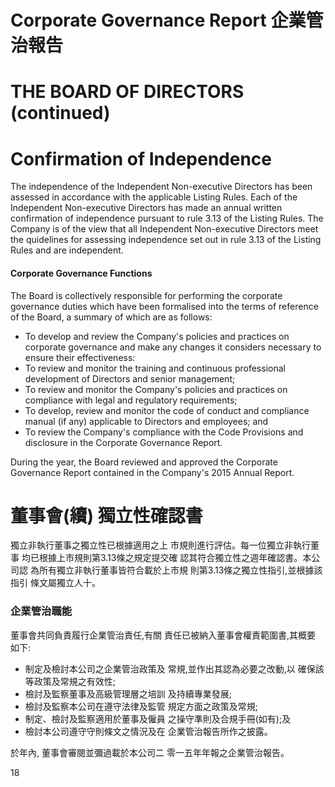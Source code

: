 # **Corporate Governance Report** 企業管治報告

# **THE BOARD OF DIRECTORS** (continued)

# **Confirmation of Independence**

The independence of the Independent Non-executive Directors has been assessed in accordance with the applicable Listing Rules. Each of the Independent Non-executive Directors has made an annual written confirmation of independence pursuant to rule 3.13 of the Listing Rules. The Company is of the view that all Independent Non-executive Directors meet the quidelines for assessing independence set out in rule 3.13 of the Listing Rules and are independent.

#### **Corporate Governance Functions**

The Board is collectively responsible for performing the corporate governance duties which have been formalised into the terms of reference of the Board, a summary of which are as follows:

- To develop and review the Company's policies and practices on corporate governance and make any changes it considers necessary to ensure their effectiveness:
- To review and monitor the training and continuous professional development of Directors and senior management;
- To review and monitor the Company's policies and practices on compliance with legal and regulatory requirements;
- To develop, review and monitor the code of conduct and compliance manual (if any) applicable to Directors and employees; and
- To review the Company's compliance with the Code Provisions and disclosure in the Corporate Governance Report.

During the year, the Board reviewed and approved the Corporate Governance Report contained in the Company's 2015 Annual Report.

# 董事會(續) 獨立性確認書

獨立非執行董事之獨立性已根據適用之上 市規則進行評估。每一位獨立非執行董事 均已根據上市規則第3.13條之規定提交確 認其符合獨立性之週年確認書。本公司認 為所有獨立非執行董事皆符合載於上市規 則第3.13條之獨立性指引,並根據該指引 條文屬獨立人十。

### 企業管治職能

董事會共同負責履行企業管治責任,有關 責任已被納入董事會權責範圍書,其概要 如下:

- 制定及檢討本公司之企業管治政策及 常規,並作出其認為必要之改動,以 確保該等政策及常規之有效性;
- 檢討及監察董事及高級管理層之培訓 及持續專業發展;
- 檢討及監察本公司在遵守法律及監管 規定方面之政策及常規;
- 制定、檢討及監察適用於董事及僱員 之操守準則及合規手冊(如有);及
- 檢討本公司遵守守則條文之情況及在 企業管治報告所作之披露。

於年內, 董事會審閱並彌過載於本公司二 零一五年年報之企業管治報告。

18